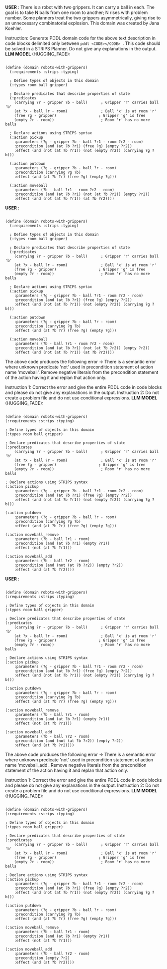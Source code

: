 **USER** :
There is a robot with two grippers. It can carry a ball in each. The goal is to take N balls from one room to another; N rises with problem number. Some planners treat the two grippers asymmetrically, giving rise to an unnecessary combinatorial explosion. This domain was created by Jana Koehler.
 
 Instruction: Generate PDDL domain code for the above text description in code blocks delimited only between ```pddl <CODE></CODE> ```. This code should be solved in a STRIPS Planner. Do not give any explanations in the output.
**LLM MODEL** (HUGGING_FACE):
```pddl 

(define (domain robots-with-grippers)
  (:requirements :strips :typing)
  
  ; Define types of objects in this domain
  (:types room ball gripper)
  
  ; Declare predicates that describe properties of state
  (:predicates
    (carrying ?r - gripper ?b - ball)      ; Gripper 'r' carries ball 'b'
    (at ?x - ball ?r - room)               ; Ball 'x' is at room 'r'
    (free ?g - gripper)                   ; Gripper 'g' is free
    (empty ?r - room))                     ; Room 'r' has no more balls
  
  ; Declare actions using STRIPS syntax
  (:action pickup
    :parameters (?g - gripper ?b - ball ?r1 - room ?r2 - room)
    :precondition (and (at ?b ?r1) (free ?g) (empty ?r2))
    :effect (and (not (at ?b ?r1)) (not (empty ?r2)) (carrying ?g ?b)))
  
  (:action putdown
    :parameters (?g - gripper ?b - ball ?r - room)
    :precondition (carrying ?g ?b)
    :effect (and (at ?b ?r) (free ?g) (empty ?g)))
  
  (:action moveball
    :parameters (?b - ball ?r1 - room ?r2 - room)
    :precondition (and (at ?b ?r1) (not (at ?b ?r2)) (empty ?r2))
    :effect (and (not (at ?b ?r1)) (at ?b ?r2))))

```
**USER** :
```pddl

(define (domain robots-with-grippers)
  (:requirements :strips :typing)
  
  ; Define types of objects in this domain
  (:types room ball gripper)
  
  ; Declare predicates that describe properties of state
  (:predicates
    (carrying ?r - gripper ?b - ball)      ; Gripper 'r' carries ball 'b'
    (at ?x - ball ?r - room)               ; Ball 'x' is at room 'r'
    (free ?g - gripper)                   ; Gripper 'g' is free
    (empty ?r - room))                     ; Room 'r' has no more balls
  
  ; Declare actions using STRIPS syntax
  (:action pickup
    :parameters (?g - gripper ?b - ball ?r1 - room ?r2 - room)
    :precondition (and (at ?b ?r1) (free ?g) (empty ?r2))
    :effect (and (not (at ?b ?r1)) (not (empty ?r2)) (carrying ?g ?b)))
  
  (:action putdown
    :parameters (?g - gripper ?b - ball ?r - room)
    :precondition (carrying ?g ?b)
    :effect (and (at ?b ?r) (free ?g) (empty ?g)))
  
  (:action moveball
    :parameters (?b - ball ?r1 - room ?r2 - room)
    :precondition (and (at ?b ?r1) (not (at ?b ?r2)) (empty ?r2))
    :effect (and (not (at ?b ?r1)) (at ?b ?r2))))

```

The above code produces the following error -> There is a semantic error where unknown predicate 'not' used in precondition statement of action name 'moveball'. Remove negative literals from the precondition statement of the action having it and replan that action only.

Instruction 1: Correct the error and give the entire PDDL code in code blocks and please do not give any explanations in the output.
Instruction 2: Do not create a problem file and do not use conditional expressions.
**LLM MODEL** (HUGGING_FACE):
```pddl 

(define (domain robots-with-grippers)
(:requirements :strips :typing)

; Define types of objects in this domain
(:types room ball gripper)

; Declare predicates that describe properties of state
(:predicates
	(carrying ?r - gripper ?b - ball)      ; Gripper 'r' carries ball 'b'
	(at ?x - ball ?r - room)               ; Ball 'x' is at room 'r'
	(free ?g - gripper)                   ; Gripper 'g' is free
	(empty ?r - room))                     ; Room 'r' has no more balls

; Declare actions using STRIPS syntax
(:action pickup
	:parameters (?g - gripper ?b - ball ?r1 - room ?r2 - room)
	:precondition (and (at ?b ?r1) (free ?g) (empty ?r2))
	:effect (and (not (at ?b ?r1)) (not (empty ?r2)) (carrying ?g ?b)))

(:action putdown
	:parameters (?g - gripper ?b - ball ?r - room)
	:precondition (carrying ?g ?b)
	:effect (and (at ?b ?r) (free ?g) (empty ?g)))

(:action moveball_remove
	:parameters (?b - ball ?r1 - room)
	:precondition (and (at ?b ?r1) (empty ?r1))
	:effect (not (at ?b ?r1)))

(:action moveball_add
	:parameters (?b - ball ?r2 - room)
	:precondition (and (not (at ?b ?r2)) (empty ?r2))
	:effect (and (at ?b ?r2))))

```
**USER** :
```pddl

(define (domain robots-with-grippers)
(:requirements :strips :typing)

; Define types of objects in this domain
(:types room ball gripper)

; Declare predicates that describe properties of state
(:predicates
	(carrying ?r - gripper ?b - ball)      ; Gripper 'r' carries ball 'b'
	(at ?x - ball ?r - room)               ; Ball 'x' is at room 'r'
	(free ?g - gripper)                   ; Gripper 'g' is free
	(empty ?r - room))                     ; Room 'r' has no more balls

; Declare actions using STRIPS syntax
(:action pickup
	:parameters (?g - gripper ?b - ball ?r1 - room ?r2 - room)
	:precondition (and (at ?b ?r1) (free ?g) (empty ?r2))
	:effect (and (not (at ?b ?r1)) (not (empty ?r2)) (carrying ?g ?b)))

(:action putdown
	:parameters (?g - gripper ?b - ball ?r - room)
	:precondition (carrying ?g ?b)
	:effect (and (at ?b ?r) (free ?g) (empty ?g)))

(:action moveball_remove
	:parameters (?b - ball ?r1 - room)
	:precondition (and (at ?b ?r1) (empty ?r1))
	:effect (not (at ?b ?r1)))

(:action moveball_add
	:parameters (?b - ball ?r2 - room)
	:precondition (and (not (at ?b ?r2)) (empty ?r2))
	:effect (and (at ?b ?r2))))

```

The above code produces the following error -> There is a semantic error where unknown predicate 'not' used in precondition statement of action name 'moveball_add'. Remove negative literals from the precondition statement of the action having it and replan that action only.

Instruction 1: Correct the error and give the entire PDDL code in code blocks and please do not give any explanations in the output.
Instruction 2: Do not create a problem file and do not use conditional expressions.
**LLM MODEL** (HUGGING_FACE):
```pddl 

(define (domain robots-with-grippers)
(:requirements :strips :typing)

; Define types of objects in this domain
(:types room ball gripper)

; Declare predicates that describe properties of state
(:predicates
	(carrying ?r - gripper ?b - ball)      ; Gripper 'r' carries ball 'b'
	(at ?x - ball ?r - room)               ; Ball 'x' is at room 'r'
	(free ?g - gripper)                   ; Gripper 'g' is free
	(empty ?r - room))                     ; Room 'r' has no more balls

; Declare actions using STRIPS syntax
(:action pickup
	:parameters (?g - gripper ?b - ball ?r1 - room ?r2 - room)
	:precondition (and (at ?b ?r1) (free ?g) (empty ?r2))
	:effect (and (not (at ?b ?r1)) (not (empty ?r2)) (carrying ?g ?b)))

(:action putdown
	:parameters (?g - gripper ?b - ball ?r - room)
	:precondition (carrying ?g ?b)
	:effect (and (at ?b ?r) (free ?g) (empty ?g)))

(:action moveball_remove
	:parameters (?b - ball ?r1 - room)
	:precondition (and (at ?b ?r1) (empty ?r1))
	:effect (not (at ?b ?r1)))

(:action moveball_add
	:parameters (?b - ball ?r2 - room)
	:precondition (empty ?r2)
	:effect (and (at ?b ?r2))))

```